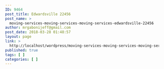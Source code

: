 ```yaml
---
ID: 9464
post_title: Edwardsville 22456
post_name: >
  moving-services-moving-services-moving-services-edwardsville-22456
author: mrgabonijeff@gmail.com
post_date: 2018-03-28 01:48:57
layout: page
link: >
  http://localhost/wordpress/moving-services-moving-services-moving-services-edwardsville-22456/
published: true
tags: [ ]
categories: [ ]
---
```

